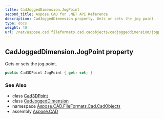 ```yaml
---
title: CadJoggedDimension.JogPoint
second_title: Aspose.CAD for .NET API Reference
description: CadJoggedDimension property. Gets or sets the jog point
type: docs
weight: 40
url: /net/aspose.cad.fileformats.cad.cadobjects/cadjoggeddimension/jogpoint/
---
```

## CadJoggedDimension.JogPoint property

Gets or sets the jog point.

```csharp
public Cad3DPoint JogPoint { get; set; }
```

### See Also

* class [Cad3DPoint](../../cad3dpoint/)
* class [CadJoggedDimension](../)
* namespace [Aspose.CAD.FileFormats.Cad.CadObjects](../../cadjoggeddimension/)
* assembly [Aspose.CAD](../../../)


